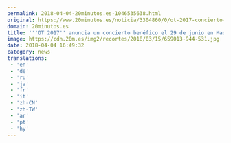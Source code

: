 ```yaml
---
permalink: 2018-04-04-20minutos.es-1046535638.html
original: https://www.20minutos.es/noticia/3304860/0/ot-2017-concierto-benefico-junio-madrid/
domain: 20minutos.es
title: '''OT 2017'' anuncia un concierto benéfico el 29 de junio en Madrid'
image: https://cdn.20m.es/img2/recortes/2018/03/15/659013-944-531.jpg
date: 2018-04-04 16:49:32
category: news
translations: 
 - 'en'
 - 'de'
 - 'ru'
 - 'ja'
 - 'fr'
 - 'it'
 - 'zh-CN'
 - 'zh-TW'
 - 'ar'
 - 'pt'
 - 'hy'
---
```


